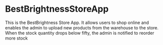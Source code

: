 # BestBrightnessStoreApp
This is the BestBrightness Store App. It allows users to shop online and enables the admin to upload new products from the warehouse to the store. When the stock quantity drops below fifty, the admin is notified to reorder more stock
